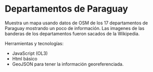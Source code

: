 # Departamentos de Paraguay
Muestra un mapa usando datos de OSM de los 17 departamentos de Paraguay mostrando un poco de información.
Las imagenes de las banderas de los departamentos fueron sacados de la Wikipedia.

Herramientas y tecnologías:
- JavaScript (OL3)
- Html básico
- GeoJSON para tener la información georeferenciada.
